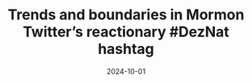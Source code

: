 ---
types: ["publication"]
date: 2024-10-01
layout: publication
publication_types: "conference presentation"
title: "Trends and boundaries in Mormon Twitter’s reactionary #DezNat hashtag"
co-authors: ["Amy Chapman"]
outlets: ["Society for the Scientific Study of Religion","Mormon Social Science Association"]
projects: ["DezNat Twitter hashtag"]
topics: ["Twitter","social media","Mormonism","right-wing Mormonism","Mormonism and the internet"]
methods: ["digital methods","Twitter API","descriptive statistics"]
link: ""
link_type: ""
summary: ""
citation: '<strong>Greenhalgh</strong>, S. P., & Chapman, A. (2024, October). <em>Trends and boundaries in Mormon Twitter’s reactionary #DezNat hashtag</em>. Paper presented at the 2024 annual meeting of the Society for the Scientific Study of Religion and the Religious Research Association.'
---